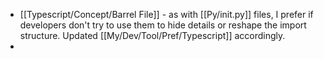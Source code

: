 - [[Typescript/Concept/Barrel File]] - as with [[Py/init.py]] files, I prefer if developers don't try to use them to hide details or reshape the import structure. Updated [[My/Dev/Tool/Pref/Typescript]] accordingly.
-